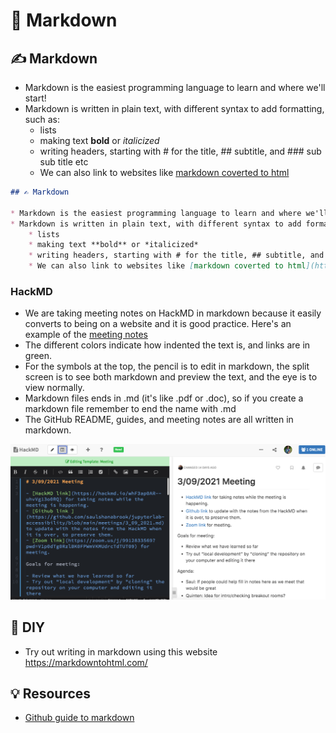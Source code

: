 # 💬 Markdown

## ✍️ Markdown

* Markdown is the easiest programming language to learn and where we'll start! 
* Markdown is written in plain text, with different syntax to add formatting, such as:
  * lists
  * making text **bold** or *italicized*
  * writing headers, starting with # for the title, ## subtitle, and ### sub sub title etc
  * We can also link to websites like [markdown coverted to html](https://markdowntohtml.com/)

```markdown
## ✍️ Markdown

* Markdown is the easiest programming language to learn and where we'll start! 
* Markdown is written in plain text, with different syntax to add formatting, such as:
    * lists
    * making text **bold** or *italicized*
    * writing headers, starting with # for the title, ## subtitle, and ### sub sub title etc
    * We can also link to websites like [markdown coverted to html](https://markdowntohtml.com/)
```

### HackMD
* We are taking meeting notes on HackMD in markdown because it easily converts to being on a website and it is good practice. Here's an example of the [meeting notes](https://hackmd.io/whF3ap0AR--uhvVg13o0RQ)
* The different colors indicate how indented the text is, and links are in green. 
* For the symbols at the top, the pencil is to edit in markdown, the split screen is to see both markdown and preview the text, and the eye is to view normally. 
* Markdown files ends in .md (it's like .pdf or .doc), so if you create a markdown file remember to end the name with .md
* The GitHub README, guides, and meeting notes are all written in markdown. 

![Screenshot of HackMD](./hackmd.png)

## 🤙 DIY 
* Try out writing in markdown using this website https://markdowntohtml.com/

## 💡 Resources
* [Github guide to markdown](https://guides.github.com/features/mastering-markdown/)
